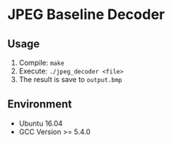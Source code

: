 # JPEG Baseline Decoder

## Usage
1. Compile: `make`
2. Execute: `./jpeg_decoder <file>`
3. The result is save to `output.bmp`

## Environment
- Ubuntu 16.04
- GCC Version >= 5.4.0
